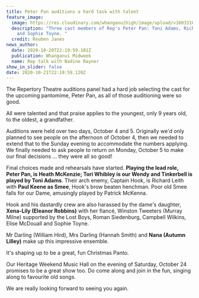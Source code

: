 ```yaml
---
title: Peter Pan auditions a hard task with talent
feature_image:
  image: https://res.cloudinary.com/whanganuihigh/image/upload/v1603318847/News/Toni_Adams._midweek_21.10.20.jpg
  description: "Three cast members of Rep's Peter Pan: Toni Adams, Richard Leith
    and Sophie Toyne. "
  credit: Reuben Janes
news_author:
  date: 2020-10-20T22:19:59.101Z
  publication: Whanganui Midweek
  name: Rep talk with Nadine Rayner
show_in_slider: false
date: 2020-10-21T22:19:59.120Z
---
```

The Repertory Theatre auditions panel had a hard job selecting the cast for the upcoming pantomime, Peter Pan, as all of those auditioning were so good.

All were talented and that praise applies to the youngest, only 9 years old, to the oldest, a grandfather.

Auditions were held over two days, October 4 and 5. Originally we'd only planned to see people on the afternoon of October 4, then we needed to extend that to the Sunday evening to accommodate the numbers applying. We finally needed to ask people to return on Monday, October 5 to make our final decisions ... they were all so good!

Final choices made and rehearsals have started. **Playing the lead role, Peter Pan, is Heath McKenzie; Tori Whibley is our Wendy and Tinkerbell is played by Toni Adams**. Their arch enemy, Captain Hook, is Richard Leith with **Paul Keene as Smee**, Hook's brow beaten henchman. Poor old Smee falls for our Dame, amusingly played by Patrick McKenna.

Hook and his dastardly crew are also harassed by the dame's daughter, **Xena-Lily (Eleanor Robbins)** with her fiancé, Winston Tweeters (Murray Milne) supported by the Lost Boys, Roman Siedenburg, Campbell Wilkins, Elise McDouall and Sophie Toyne.

Mr Darling (William Hird), Mrs Darling (Hannah Smith) and **Nana (Autumn Lilley)** make up this impressive ensemble.

It's shaping up to be a great, fun Christmas Panto.

Our Heritage Weekend Music Hall on the evening of Saturday, October 24 promises to be a great show too. Do come along and join in the fun, singing along to favourite old songs.

We are really looking forward to seeing you again.
